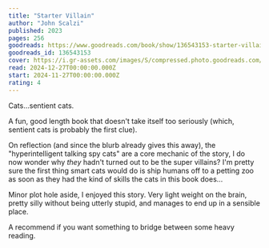 ```yaml
---
title: "Starter Villain"
author: "John Scalzi"
published: 2023
pages: 256
goodreads: https://www.goodreads.com/book/show/136543153-starter-villain
goodreads_id: 136543153
cover: https://i.gr-assets.com/images/S/compressed.photo.goodreads.com/books/1681992694l/136543153._SX315_.jpg
read: 2024-12-27T00:00:00.000Z
start: 2024-11-27T00:00:00.000Z
rating: 4
---
```


Cats…sentient cats.

A fun, good length book that doesn't take itself too seriously (which, sentient cats is probably the first clue).

On reflection (and since the blurb already gives this away), the "hyperintelligent talking spy cats" are a core mechanic of the story, I do now wonder why _they_ hadn't turned out to be the super villains? I'm pretty sure the first thing smart cats would do is ship humans off to a petting zoo as soon as they had the kind of skills the cats in this book does…

Minor plot hole aside, I enjoyed this story. Very light weight on the brain, pretty silly without being utterly stupid, and manages to end up in a sensible place.

A recommend if you want something to bridge between some heavy reading.
